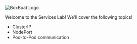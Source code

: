 ![BoxBoat Logo](/boxboat/courses/kubernetes-fundamentals-2/01-services/assets/boxboat.png)

Welcome to the Services Lab! We'll cover the following topics!
  - ClusterIP
  - NodePort
  - Pod-to-Pod communication
